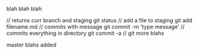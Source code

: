 blah blah blah

// returns curr branch and staging
git status
// add a file to staging
git add filename.md
// commits with message
git commit -m 'type message'
// commits everything in directory
git commit -a
// 
git 
more blahs

master blahs added